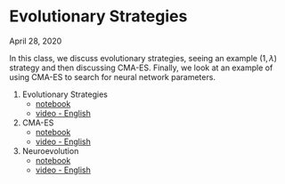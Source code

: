 # Evolutionary Strategies
April 28, 2020

In this class, we discuss evolutionary strategies, seeing an example
$(1,\lambda)$ strategy and then discussing CMA-ES. Finally, we look at an
example of using CMA-ES to search for neural network parameters.

1. Evolutionary Strategies
    * [notebook](https://github.com/d9w/evolution/blob/master/5_strategies/1_ES.ipynb)
    * [video - English]()
1. CMA-ES
    * [notebook](https://github.com/d9w/evolution/blob/master/5_strategies/2_CMA-ES.ipynb)
    * [video - English]()
3. Neuroevolution
    * [notebook](https://github.com/d9w/evolution/blob/master/5_strategies/3_neuroevolution.ipynb)
    * [video - English]()
